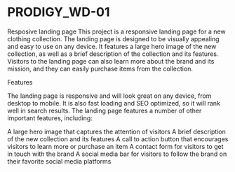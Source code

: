 # PRODIGY_WD-01
Resposive landing page
This project is a responsive landing page for a new clothing collection. The landing page is designed to be visually appealing and easy to use on any device. It features a large hero image of the new collection, as well as a brief description of the collection and its features. Visitors to the landing page can also learn more about the brand and its mission, and they can easily purchase items from the collection.

Features

The landing page is responsive and will look great on any device, from desktop to mobile. It is also fast loading and SEO optimized, so it will rank well in search results. The landing page features a number of other important features, including:

A large hero image that captures the attention of visitors A brief description of the new collection and its features A call to action button that encourages visitors to learn more or purchase an item A contact form for visitors to get in touch with the brand A social media bar for visitors to follow the brand on their favorite social media platforms

